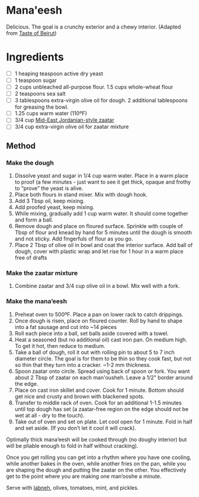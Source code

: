 # Mana'eesh 

Delicious.  The goal is a crunchy exterior and a chewy interior.  (Adapted from [Taste of Beirut](https://www.tasteofbeirut.com/manooshe-zaatar-on-the-saj-or-bbq-grill/))

# Ingredients
- [ ] 1 heaping teaspoon active dry yeast
- [ ] 1 teaspoon sugar
- [ ] 2 cups unbleached all-purpose flour.  1.5 cups whole-wheat flour
- [ ] 2 teaspoons sea salt
- [ ] 3 tablespoons extra-virgin olive oil for dough.  2 additional tablespoons for greasing the bowl.
- [ ] 1.25 cups warm water (110ºF)
- [ ] 3/4 cup [Mid-East Jordanian-style zaatar](https://www.movehalal.com/products/zaatar)
- [ ] 3/4 cup extra-virgin olive oil for zaatar mixture

## Method

### Make the dough
1. Dissolve yeast and sugar in 1/4 cup warm water.  Place in a warm place to proof (a few minutes - just want to see it get thick, opaque and frothy to “prove” the yeast is alive.
2. Place both flours in stand mixer.  Mix with dough hook.
3. Add 3 Tbsp oil, keep mixing.
4. Add proofed yeast, keep mixing.
5. While mixing, gradually add 1 cup warm water.  It should come together and form a ball.
6. Remove dough and place on floured surface.  Sprinkle with couple of Tbsp of flour and knead by hand for 5 minutes until the dough is smooth and not sticky.  Add fingerfuls of flour as you go.
7. Place 2 Tbsp of olive oil in bowl and coat the interior surface.  Add ball of dough, cover with plastic wrap and let rise for 1 hour in a warm place free of drafts

### Make the zaatar mixture
1. Combine zaatar and 3/4 cup olive oil in a bowl.  Mix well with a fork.

### Make the mana’eesh
1. Preheat oven to 500ºF.  Place a pan on lower rack to catch drippings.
2. Once dough is risen, place on floured counter.  Roll by hand to shape into a fat sausage and cut into ~14 pieces
3. Roll each piece into a ball, set balls aside covered with a towel.
4. Heat a seasoned (but no additional oil) cast iron pan. On medium high.  To get it hot, then reduce to medium.
5. Take a ball of dough, roll it out with rolling pin to about 5 to 7 inch diameter circle.  The goal is for them to be thin so they cook fast, but not so thin that they turn into a cracker.  ~1-2 mm thickness.
6. Spoon zaatar onto circle.  Spread using back of spoon or fork.  You want about 2 Tbsp of zaatar on each man'ousheh.  Leave a 1/2" border around the edge.
7. Place on cast iron skillet and cover.  Cook for 1 minute.  Bottom should get nice and crusty and brown with blackened spots.
8. Transfer to middle rack of oven.  Cook for an additional 1-1.5 minutes until top dough has set (a zaatar-free region on the edge should not be wet at all - dry to the touch).
9. Take out of oven and set on plate.  Let cool open for 1 minute.  Fold in half and set aside.  (If you don’t let it cool it will crack).

Optimally thick mana’eesh will be cooked through (no doughy interior) but will be pliable enough to fold in half without cracking).

Once you get rolling you can get into a rhythm where you have one cooling, while another bakes in the oven, while another fries on the pan, while you are shaping the dough and putting the zaatar on the other.  You effectively get to the point where you are making one man’ooshe a minute.

Serve with [labneh](https://www.karouncheese.com/karoun-labne), olives, tomatoes, mint, and pickles.
